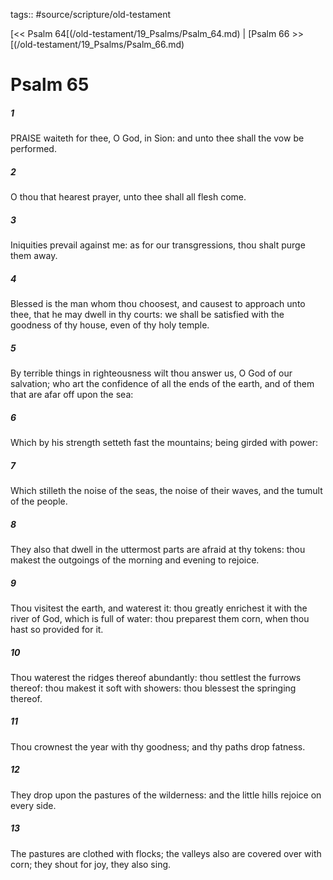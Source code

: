 tags:: #source/scripture/old-testament

[<< Psalm 64[(/old-testament/19_Psalms/Psalm_64.md) | [Psalm 66 >>[(/old-testament/19_Psalms/Psalm_66.md)

# Psalm 65

##### 1

PRAISE waiteth for thee, O God, in Sion: and unto thee shall the vow be performed.

##### 2

O thou that hearest prayer, unto thee shall all flesh come.

##### 3

Iniquities prevail against me: as for our transgressions, thou shalt purge them away.

##### 4

Blessed is the man whom thou choosest, and causest to approach unto thee, that he may dwell in thy courts: we shall be satisfied with the goodness of thy house, even of thy holy temple.

##### 5

By terrible things in righteousness wilt thou answer us, O God of our salvation; who art the confidence of all the ends of the earth, and of them that are afar off upon the sea:

##### 6

Which by his strength setteth fast the mountains; being girded with power:

##### 7

Which stilleth the noise of the seas, the noise of their waves, and the tumult of the people.

##### 8

They also that dwell in the uttermost parts are afraid at thy tokens: thou makest the outgoings of the morning and evening to rejoice.

##### 9

Thou visitest the earth, and waterest it: thou greatly enrichest it with the river of God, which is full of water: thou preparest them corn, when thou hast so provided for it.

##### 10

Thou waterest the ridges thereof abundantly: thou settlest the furrows thereof: thou makest it soft with showers: thou blessest the springing thereof.

##### 11

Thou crownest the year with thy goodness; and thy paths drop fatness.

##### 12

They drop upon the pastures of the wilderness: and the little hills rejoice on every side.

##### 13

The pastures are clothed with flocks; the valleys also are covered over with corn; they shout for joy, they also sing.
